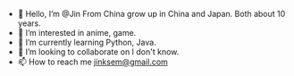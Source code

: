 - 👋 Hello, I’m @Jin From China grow up in China and Japan. Both about 10 years. 
- 👀 I’m interested in anime, game.
- 🌱 I’m currently learning Python, Java.
- 💞️ I’m looking to collaborate on I don't know.
- 📫 How to reach me jinksem@gmail.com 

<!---
Jin9991/Jin9991 is a ✨ special ✨ repository because its `README.md` (this file) appears on your GitHub profile.
You can click the Preview link to take a look at your changes.
--->
